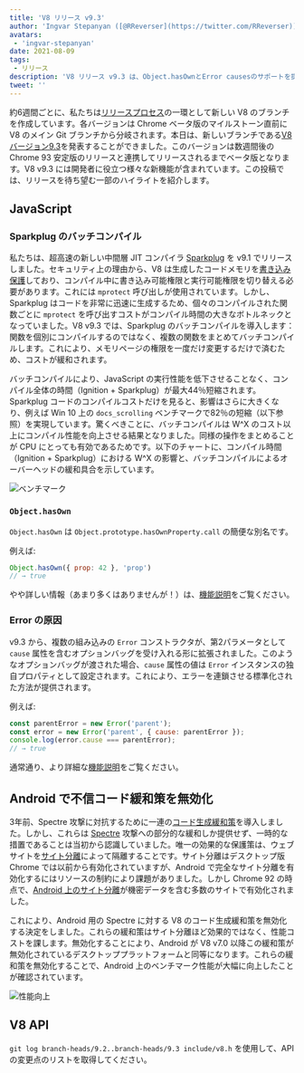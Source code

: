 ```yaml
---
title: 'V8 リリース v9.3'
author: 'Ingvar Stepanyan ([@RReverser](https://twitter.com/RReverser))'
avatars:
 - 'ingvar-stepanyan'
date: 2021-08-09
tags:
 - リリース
description: 'V8 リリース v9.3 は、Object.hasOwnとError causesのサポートを提供し、コンパイル性能を向上させ、Androidでの不信コード生成緩和策を無効化します。'
tweet: ''
---
```

約6週間ごとに、私たちは[リリースプロセス](https://v8.dev/docs/release-process)の一環として新しい V8 のブランチを作成しています。各バージョンは Chrome ベータ版のマイルストーン直前に V8 のメイン Git ブランチから分岐されます。本日は、新しいブランチである[V8 バージョン9.3](https://chromium.googlesource.com/v8/v8.git/+log/branch-heads/9.3)を発表することができました。このバージョンは数週間後の Chrome 93 安定版のリリースと連携してリリースされるまでベータ版となります。V8 v9.3 には開発者に役立つ様々な新機能が含まれています。この投稿では、リリースを待ち望む一部のハイライトを紹介します。

<!--truncate-->
## JavaScript

### Sparkplug のバッチコンパイル

私たちは、超高速の新しい中間層 JIT コンパイラ [Sparkplug](https://v8.dev/blog/sparkplug) を v9.1 でリリースしました。セキュリティ上の理由から、V8 は生成したコードメモリを[書き込み保護](https://en.wikipedia.org/wiki/W%5EX)しており、コンパイル中に書き込み可能権限と実行可能権限を切り替える必要があります。これには `mprotect` 呼び出しが使用されています。しかし、Sparkplug はコードを非常に迅速に生成するため、個々のコンパイルされた関数ごとに `mprotect` を呼び出すコストがコンパイル時間の大きなボトルネックとなっていました。V8 v9.3 では、Sparkplug のバッチコンパイルを導入します：関数を個別にコンパイルするのではなく、複数の関数をまとめてバッチコンパイルします。これにより、メモリページの権限を一度だけ変更するだけで済むため、コストが緩和されます。

バッチコンパイルにより、JavaScript の実行性能を低下させることなく、コンパイル全体の時間（Ignition + Sparkplug）が最大44％短縮されます。Sparkplug コードのコンパイルコストだけを見ると、影響はさらに大きくなり、例えば Win 10 上の `docs_scrolling` ベンチマークで82％の短縮（以下参照）を実現しています。驚くべきことに、バッチコンパイルは W^X のコスト以上にコンパイル性能を向上させる結果となりました。同様の操作をまとめることが CPU にとっても有効であるためです。以下のチャートに、コンパイル時間（Ignition + Sparkplug）における W^X の影響と、バッチコンパイルによるオーバーヘッドの緩和具合を示しています。

![ベンチマーク](/_img/v8-release-93/sparkplug.svg)

### `Object.hasOwn`

`Object.hasOwn` は `Object.prototype.hasOwnProperty.call` の簡便な別名です。

例えば:

```javascript
Object.hasOwn({ prop: 42 }, 'prop')
// → true
```

やや詳しい情報（あまり多くはありませんが！）は、[機能説明](https://v8.dev/features/object-has-own)をご覧ください。

### Error の原因

v9.3 から、複数の組み込みの `Error` コンストラクタが、第2パラメータとして `cause` 属性を含むオプションバッグを受け入れる形に拡張されました。このようなオプションバッグが渡された場合、`cause` 属性の値は `Error` インスタンスの独自プロパティとして設定されます。これにより、エラーを連鎖させる標準化された方法が提供されます。

例えば:

```javascript
const parentError = new Error('parent');
const error = new Error('parent', { cause: parentError });
console.log(error.cause === parentError);
// → true
```

通常通り、より詳細な[機能説明](https://v8.dev/features/error-cause)をご覧ください。

## Android で不信コード緩和策を無効化

3年前、Spectre 攻撃に対抗するために一連の[コード生成緩和策](https://v8.dev/blog/spectre)を導入しました。しかし、これらは [Spectre](https://spectreattack.com/spectre.pdf) 攻撃への部分的な緩和しか提供せず、一時的な措置であることは当初から認識していました。唯一の効果的な保護策は、ウェブサイトを[サイト分離](https://blog.chromium.org/2021/03/mitigating-side-channel-attacks.html)によって隔離することです。サイト分離はデスクトップ版 Chrome では以前から有効化されていますが、Android で完全なサイト分離を有効化するにはリソースの制約により課題がありました。しかし Chrome 92 の時点で、[Android 上のサイト分離](https://security.googleblog.com/2021/07/protecting-more-with-site-isolation.html)が機密データを含む多数のサイトで有効化されました。

これにより、Android 用の Spectre に対する V8 のコード生成緩和策を無効化する決定をしました。これらの緩和策はサイト分離ほど効果的ではなく、性能コストを課します。無効化することにより、Android が V8 v7.0 以降この緩和策が無効化されているデスクトッププラットフォームと同等になります。これらの緩和策を無効化することで、Android 上のベンチマーク性能が大幅に向上したことが確認されています。

![性能向上](/_img/v8-release-93/code-mitigations.svg)

## V8 API

`git log branch-heads/9.2..branch-heads/9.3 include/v8.h` を使用して、API の変更点のリストを取得してください。
